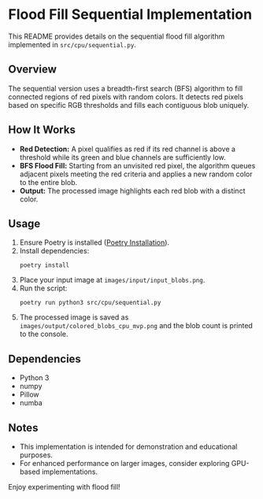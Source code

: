 # Flood Fill Sequential Implementation

This README provides details on the sequential flood fill algorithm implemented in `src/cpu/sequential.py`.

## Overview

The sequential version uses a breadth-first search (BFS) algorithm to fill connected regions of red pixels with random colors. It detects red pixels based on specific RGB thresholds and fills each contiguous blob uniquely.

## How It Works

- **Red Detection:** A pixel qualifies as red if its red channel is above a threshold while its green and blue channels are sufficiently low.
- **BFS Flood Fill:** Starting from an unvisited red pixel, the algorithm queues adjacent pixels meeting the red criteria and applies a new random color to the entire blob.
- **Output:** The processed image highlights each red blob with a distinct color.

## Usage

1. Ensure Poetry is installed ([Poetry Installation](https://python-poetry.org/docs/#installation)).
2. Install dependencies:
   ```
   poetry install
   ```
3. Place your input image at `images/input/input_blobs.png`.
4. Run the script:
   ```
   poetry run python3 src/cpu/sequential.py
   ```
5. The processed image is saved as `images/output/colored_blobs_cpu_mvp.png` and the blob count is printed to the console.

## Dependencies

- Python 3
- numpy
- Pillow
- numba

## Notes

- This implementation is intended for demonstration and educational purposes.
- For enhanced performance on larger images, consider exploring GPU-based implementations.

Enjoy experimenting with flood fill!
